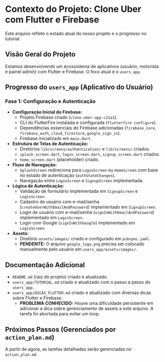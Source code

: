 # Contexto do Projeto: Clone Uber com Flutter e Firebase

Este arquivo reflete o estado atual do nosso projeto e o progresso no tutorial.

## Visão Geral do Projeto

Estamos desenvolvendo um ecossistema de aplicativos (usuário, motorista e painel admin) com Flutter e Firebase. O foco atual é o `users_app`.

## Progresso do `users_app` (Aplicativo do Usuário)

### Fase 1: Configuração e Autenticação

*   **Configuração Inicial do Firebase:**
    *   Projeto Firebase criado (`clone-uber-app-c21a1`).
    *   CLI do FlutterFire instalada e configurada (`flutterfire configure`).
    *   Dependências essenciais do Firebase adicionadas (`firebase_core`, `firebase_auth`, `cloud_firestore`, `google_sign_in`).
    *   Firebase inicializado em `main.dart`.
*   **Estrutura de Telas de Autenticação:**
    *   Diretórios `lib/screens/authentication/` e `lib/screens/` criados.
    *   `splash_screen.dart`, `login_screen.dart`, `signup_screen.dart` criados.
    *   `home_screen.dart` (placeholder) criado.
*   **Fluxo de Navegação:**
    *   `SplashScreen` redireciona para `LoginScreen` ou `HomeScreen` com base no estado de autenticação (`authStateChanges`).
    *   Navegação entre `LoginScreen` e `SignupScreen` implementada.
*   **Lógica de Autenticação:**
    *   Validação de formulário implementada em `SignupScreen` e `LoginScreen`.
    *   Cadastro de usuário com e-mail/senha (`createUserWithEmailAndPassword`) implementado em `SignupScreen`.
    *   Login de usuário com e-mail/senha (`signInWithEmailAndPassword`) implementado em `LoginScreen`.
    *   Login com Google (`signInWithGoogle`) implementado em `LoginScreen`.
*   **Assets:**
    *   Diretório `assets/images/` criado e configurado em `pubspec.yaml`.
    *   **PENDENTE:** O arquivo `google_logo.png` precisa ser colocado manualmente pelo usuário em `users_app/assets/images/`.

## Documentação Adicional

*   `README.md` (raiz do projeto) criado e atualizado.
*   `users_app/TUTORIAL.md` criado e atualizado com o passo a passo do `users_app`.
*   `users_app/DICAS_FLUTTER.md` criado e atualizado com diversas dicas sobre Flutter e Firebase.
    *   **PROBLEMA CONHECIDO:** Houve uma dificuldade persistente em adicionar a dica sobre gerenciamento de assets a este arquivo. A tarefa foi abortada para evitar um loop.

## Próximos Passos (Gerenciados por `action_plan.md`)

A partir de agora, as tarefas detalhadas serão gerenciadas no `action_plan.md`.
